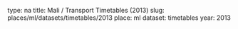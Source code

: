 type: na
title: Mali / Transport Timetables (2013)
slug: places/ml/datasets/timetables/2013
place: ml
dataset: timetables
year: 2013
